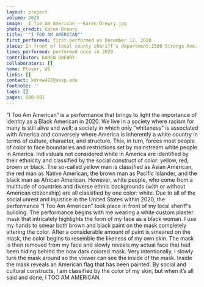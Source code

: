 ```yaml
---
layout: project
volume: 2020
image: _I_Too_Am_American_--Karen_Drewry.jpg
photo_credit: Karen Drewry
title: '"I TOO AM AMERICAN"'
first_performed: first performed on December 12, 2020
place: In front of local county sheriff's department;1500 Strongs Ave.
times_performed: performed once in 2020
contributor: KAREN DREWRY
collaborators: []
home: Plover, WI
links: []
contact: kdrew422@uwsp.edu
footnote: ''
tags: []
pages: 680-681
---
```




“I Too Am American” is a performance that brings to light the importance of identity as a Black American in 2020.   We live in a society where racism for many is still alive and well; a society in which only “whiteness” is associated with America and conversely where America is inherently a white country in terms of culture, character, and structure.  This, in turn, forces most people of color to face boundaries and restrictions set by mainstream white people in America. Individuals not considered white in America are identified by their ethnicity and classified by the social construct of color:  yellow, red, brown or black. The so-called yellow man is classified as Asian American, the red man as Native American, the brown man as Pacific Islander, and the black man as African American.   However, white people, who come from a multitude of countries and diverse ethnic backgrounds (with or without American citizenship) are all classified by one color: white.
Due to all of the social unrest and injustice in the United States within 2020, the performance “I Too Am American” took place in front of my local sheriff’s building.  The performance begins with me wearing a white custom plaster mask that intricately highlights the form of my face as a black woman.  I use my hands to smear both brown and black paint on the mask completely altering the color.  After a considerable amount of paint is smeared on the mask, the color begins to resemble the likeness of my own skin.  The mask is then removed from my face and slowly reveals my actual face that had been hiding behind the now dark colored mask. Very intentionally, I slowly turn the mask around so the viewer can see the inside of the mask.  Inside the mask reveals an American flag that has been painted. By social and cultural constructs, I am classified by the color of my skin, but when it’s all said and done, I TOO AM AMERICAN.  

